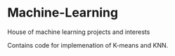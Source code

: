 # Machine-Learning
House of machine learning projects and interests

Contains code for implemenation of K-means and KNN.
